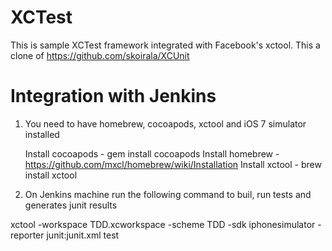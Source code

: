 XCTest
======

This is sample XCTest framework integrated with Facebook's xctool. This a clone of https://github.com/skoirala/XCUnit


Integration with Jenkins
====================

1) You need to have homebrew, cocoapods, xctool and iOS 7 simulator installed

    Install cocoapods -  gem install cocoapods 
    Install homebrew  - https://github.com/mxcl/homebrew/wiki/Installation
    Install xctool - brew install xctool

2) On Jenkins machine run the following command to buil, run tests and generates junit results

xctool -workspace TDD.xcworkspace -scheme TDD -sdk iphonesimulator -reporter junit:junit.xml test
